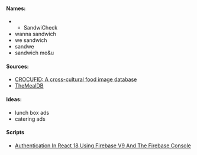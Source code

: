 #### Names:

-   -   SandwiCheck
-   wanna sandwich
-   we sandwich
-   sandwe
-   sandwich me&u

#### Sources:

-   [CROCUFID: A cross-cultural food image database](https://osf.io/5jtqx/)
-   [TheMealDB](https://www.themealdb.com/api.php)

#### Ideas:

-   lunch box ads
-   catering ads

#### Scripts
- [Authentication In React 18 Using Firebase V9 And The Firebase Console](https://blog.openreplay.com/authentication-in-react-18-using-firebase-v9/)